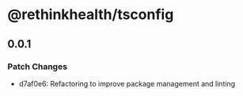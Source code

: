 # @rethinkhealth/tsconfig

## 0.0.1

### Patch Changes

- d7af0e6: Refactoring to improve package management and linting
